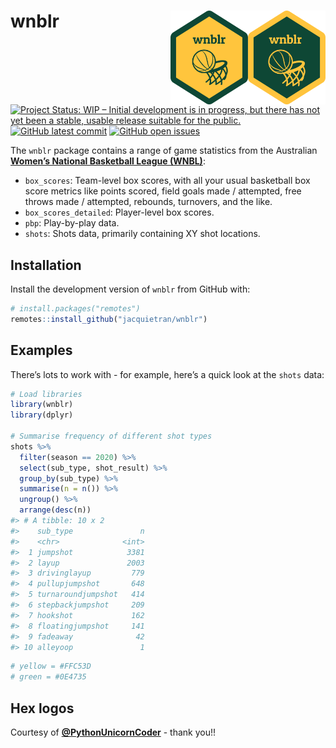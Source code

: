
<!-- README.md is generated from README.Rmd. Please edit that file -->

# wnblr <img src="man/img/wnblr_hex_green_bg.png" align="right" height="150" /> <img src="man/img/wnblr_hex_gold_bg.png" align="right" height="150" />

<!-- badges: start -->

<a href="https://www.repostatus.org/#wip"><img src="https://www.repostatus.org/badges/latest/wip.svg" alt="Project Status: WIP – Initial development is in progress, but there has not yet been a stable, usable release suitable for the public." /></a>
[![GitHub latest
commit](https://img.shields.io/github/last-commit/jacquietran/wnblr)](https://github.com/badges/shields)
[![GitHub open
issues](https://img.shields.io/github/issues-raw/jacquietran/wnblr)](https://github.com/jacquietran/wnblr/issues)
<!-- badges: end -->

The `wnblr` package contains a range of game statistics from the
Australian [**Women’s National Basketball League
(WNBL)**](https://www.wnbl.com.au):

-   `box_scores`: Team-level box scores, with all your usual basketball
    box score metrics like points scored, field goals made / attempted,
    free throws made / attempted, rebounds, turnovers, and the like.
-   `box_scores_detailed`: Player-level box scores.
-   `pbp`: Play-by-play data.
-   `shots`: Shots data, primarily containing XY shot locations.

## Installation

Install the development version of `wnblr` from GitHub with:

``` r
# install.packages("remotes")
remotes::install_github("jacquietran/wnblr")
```

## Examples

There’s lots to work with - for example, here’s a quick look at the
`shots` data:

``` r
# Load libraries
library(wnblr)
library(dplyr)

# Summarise frequency of different shot types
shots %>%
  filter(season == 2020) %>%
  select(sub_type, shot_result) %>%
  group_by(sub_type) %>%
  summarise(n = n()) %>%
  ungroup() %>%
  arrange(desc(n))
#> # A tibble: 10 x 2
#>    sub_type               n
#>    <chr>              <int>
#>  1 jumpshot            3381
#>  2 layup               2003
#>  3 drivinglayup         779
#>  4 pullupjumpshot       648
#>  5 turnaroundjumpshot   414
#>  6 stepbackjumpshot     209
#>  7 hookshot             162
#>  8 floatingjumpshot     141
#>  9 fadeaway              42
#> 10 alleyoop               1
```

``` r
# yellow = #FFC53D
# green = #0E4735
```

## Hex logos

Courtesy of
[**@PythonUnicornCoder**](https://github.com/PythonUnicornCoder) - thank
you!!
